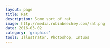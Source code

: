 ```yaml
---
layout: page
title: Rat
description: Some sort of rat
image: http://media.robinbeechey.com/rat.png
date: 2016-03-02
category: 'graphics'
tools: Illustrator, Photoshop, Intuos
---
```



